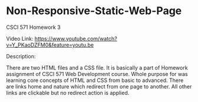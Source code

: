# Non-Responsive-Static-Web-Page
CSCI 571 Homework 3

Video Link: https://www.youtube.com/watch?v=Y_PKaoDZFM0&feature=youtu.be

Description:

There are two HTML files and a CSS file. It is basically a part of Homework assignment of CSCI 571 Web Development course. Whole purpose for was learning core concepts of HTML and CSS from basic to advanced. There are links home and nature which redirect from one page to another. All other links are clickable but no redirect action is applied.

